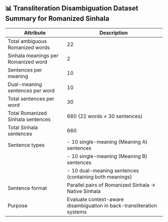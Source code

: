 ## 📊 Transliteration Disambiguation Dataset Summary for Romanized Sinhala

| Attribute                           | Description                                                           |
| ----------------------------------- | --------------------------------------------------------------------- |
| Total ambiguous Romanized words     | 22                                                                    |
| Sinhala meanings per Romanized word | 2                                                                     |
| Sentences per meaning               | 10                                                                    |
| Dual-meaning sentences per word     | 10                                                                    |
| Total sentences per word            | 30                                                                    |
| Total Romanized Sinhala sentences   | 660 (22 words × 30 sentences)                                         |
| Total Sinhala sentences             | 660                                                                   |
| Sentence types                      | - 10 single-meaning (Meaning A) sentences                             |
|                                     | - 10 single-meaning (Meaning B) sentences                             |
|                                     | - 10 dual-meaning sentences (containing both meanings)                |
| Sentence format                     | Parallel pairs of Romanized Sinhala → Native Sinhala                  |
| Purpose                             | Evaluate context-aware disambiguation in back-transliteration systems |
